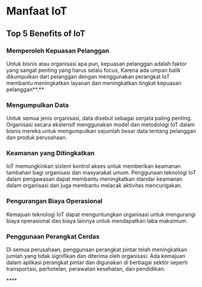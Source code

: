 # Manfaat IoT

## Top 5 Benefits of IoT

### **Memperoleh Kepuasan Pelanggan**

Untuk bisnis atau organisasi apa pun, kepuasan pelanggan adalah faktor yang sangat penting yang harus selalu focus, Karena ada umpan balik dikumpulkan dari pelanggan dengan menggunakan perangkat IoT membantu meningkatkan layanan dan meningkatkan tingkat kepuasan pelanggan**.**

### Mengumpulkan Data

Untuk semua jenis organisasi, data disebut sebagai senjata paling penting. Organisasi secara ekstensif menggunakan model dan metodologi IoT dalam bisnis mereka untuk mengumpulkan sejumlah besar data tentang pelanggan dan produk perusahaan.

### Keamanan yang Ditingkatkan

IoT memungkinkan sistem kontrol akses untuk memberikan keamanan tambahan bagi organisasi dan masyarakat umum. Penggunaan teknologi IoT dalam pengawasan dapat membantu meningkatkan standar keamanan dalam organisasi dan juga membantu melacak aktivitas mencurigakan.

### Pengurangan Biaya Operasional

Kemajuan teknologi IoT dapat menguntungkan organisasi untuk mengurangi biaya operasional dan biaya lainnya untuk mendapatkan laba maksimum.

### Penggunaan Perangkat Cerdas

Di semua perusahaan, penggunaan perangkat pintar telah meningkatkan jumlah yang tidak signifikan dan diterima oleh organisasi. Ada kemajuan dalam aplikasi perangkat pintar dan digunakan di berbagai sektor seperti transportasi, perhotelan, perawatan kesehatan, dan pendidikan.

\*\*\*\*

